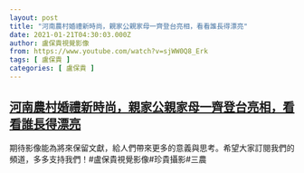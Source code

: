```yaml
---
layout: post
title: "河南農村婚禮新時尚，親家公親家母一齊登台亮相，看看誰長得漂亮"
date: 2021-01-21T04:30:03.000Z
author: 盧保貴視覺影像
from: https://www.youtube.com/watch?v=sjWW0Q8_Erk
tags: [ 盧保貴 ]
categories: [ 盧保貴 ]
---
```

<!--1611203403000-->
[河南農村婚禮新時尚，親家公親家母一齊登台亮相，看看誰長得漂亮](https://www.youtube.com/watch?v=sjWW0Q8_Erk)
------

<div>
期待影像能為將來保留文獻，給人們帶來更多的意義與思考。希望大家訂閱我們的頻道，多多支持我們！#盧保貴視覺影像#珍貴攝影#三農
</div>
